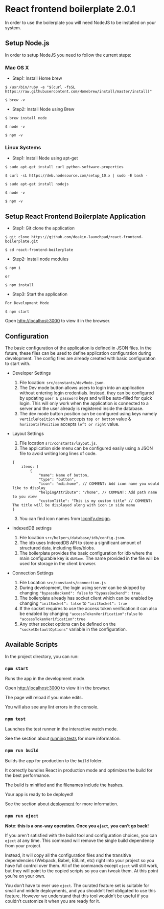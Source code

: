 # React frontend boilerplate 2.0.1

In order to use the boilerplate you will need NodeJS to be installed on your system.

## Setup Node.js

In order to setup NodeJS you need to follow the current steps:

### Mac OS X

* Step1: Install Home brew

```
$ /usr/bin/ruby -e "$(curl -fsSL https://raw.githubusercontent.com/Homebrew/install/master/install)"

$ brew -v
```

* Step2: Install Node using Brew

```
$ brew install node

$ node -v

$ npm -v
```

### Linux Systems

* Step1: Install Node using apt-get

```
$ sudo apt-get install curl python-software-properties

$ curl -sL https://deb.nodesource.com/setup_10.x | sudo -E bash -

$ sudo apt-get install nodejs

$ node -v

$ npm -v
```
## Setup React Frontend Boilerplate Application

* Step1: Git clone the application

```
$ git clone https://github.com/deakin-launchpad/react-frontend-boilerplate.git

$ cd react-frontend-boilerplate
```

* Step2: Install node modules

```
$ npm i

or

$ npm install
```

* Step3: Start the application

```
For Development Mode

$ npm start
```
Open [http://localhost:3000](http://localhost:3000) to view it in the browser.

## Configuration

The basic configuration of the application is defined in JSON files. In the future, these files can be used to define application configuration during development. The config files are already created with basic configuration to start with.

- Developer Settings
    1. File location: `src/constants/devMode.json`.
    2. The Dev mode button allows users to login into an application without entering login credentials. Instead, they can be configured by updating `user & password` keys and will be auto-filled for quick login. This will only work when the application is connected to a server and the user already is registered inside the database.  
    4. The dev mode button position can be configured using keys namely `verticlePosition` which accepts `top or bottom` value & `horizontalPosition` accepts `left or right` value.

- Layout Settings
	1. File location `src/constants/layout.js`.
	2. The application side menu can be configured easily using a JSON file to avoid writing long lines of code.
	```
	{
		items: [
			{
				"name": Name of button,
				"type": "button",
				"icon": "mdi:home", // COMMENT: Add icon name you would like to display
				"helpingAttribute": "/home", // COMMENT: Add path name to you view
				"customTitle": "This is my custom title" // COMMENT: The title will be displayed along with icon in side menu
	}
	```
	3. You can find icon names from [Iconify.design](https://iconify.design/icon-sets/).

- IndexedDB settings
	1. File location `src/helpers/database/idb/config.json`.
    2. The idb uses IndexedDB API to store a significant amount of structured data, including files/blobs.
    3. The boilerplate provides the basic configuration for idb where the main configurable key is `dbName`. The name provided in the file will be used for storage in the client browser.

- Connection Settings
	1. File Location `src/constants/connection.js`
	2. During development, the login using server can be skipped by changing `"bypassBackend": false` to `"bypassBackend": true` .
	3. The boilerplate already has socket client which can be enabled by changing `"initSocket": false` to `"initSocket": true`
	4. If the socket requires to use the access token verification it can also be enabled by changing `"accessTokenVerification":false` to `"accessTokenVerification":true`
	5. Any other socket options can be defined on the `"socketDefaultOptions"` variable in the configuration.
 

## Available Scripts

  

In the project directory, you can run:

  

### `npm start`

  

Runs the app in the development mode.

Open [http://localhost:3000](http://localhost:3000) to view it in the browser.

  

The page will reload if you make edits.

You will also see any lint errors in the console.

  

### `npm test`

  

Launches the test runner in the interactive watch mode.

See the section about [running tests](https://facebook.github.io/create-react-app/docs/running-tests) for more information.

  

### `npm run build`

  

Builds the app for production to the `build` folder.<br>

It correctly bundles React in production mode and optimizes the build for the best performance.

  

The build is minified and the filenames include the hashes.<br>

Your app is ready to be deployed!

  

See the section about [deployment](https://facebook.github.io/create-react-app/docs/deployment) for more information.

  

### `npm run eject`

  

**Note: this is a one-way operation. Once you `eject`, you can’t go back!**

  

If you aren’t satisfied with the build tool and configuration choices, you can `eject` at any time. This command will remove the single build dependency from your project.

  

Instead, it will copy all the configuration files and the transitive dependencies (Webpack, Babel, ESLint, etc) right into your project so you have full control over them. All of the commands except `eject` will still work, but they will point to the copied scripts so you can tweak them. At this point you’re on your own.

  

You don’t have to ever use `eject`. The curated feature set is suitable for small and middle deployments, and you shouldn’t feel obligated to use this feature. However we understand that this tool wouldn’t be useful if you couldn’t customize it when you are ready for it.
